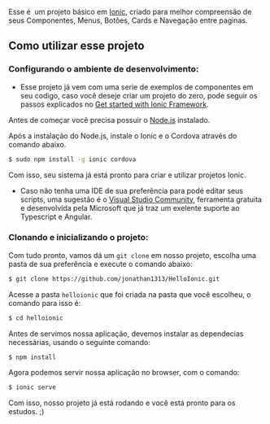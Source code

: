 Esse é  um projeto básico em [Ionic](http://ionicframework.com/docs/), criado para melhor compreensão de seus Componentes, Menus, Botões, Cards e Navegação entre paginas.

## Como utilizar esse projeto

### Configurando o ambiente de desenvolvimento:

* Esse projeto já vem com uma serie de exemplos de componentes em seu codigo, caso você deseje criar um projeto do zero, pode seguir os passos explicados no [Get started with Ionic Framework](https://ionicframework.com/getting-started/).

Antes de começar você precisa possuir o [Node.js](https://nodejs.org/en/download/) instalado.

Após a instalação do Node.js, instale o Ionic e o Cordova através do comando abaixo.

```bash
$ sudo npm install -g ionic cordova
```
Com isso, seu sistema já está pronto para criar e utilizar projetos Ionic.

* Caso não tenha uma IDE de sua preferência para podé editar seus scripts, uma sugestão é o [Visual Studio Community](https://www.visualstudio.com/pt-br/vs/), ferramenta gratuita e desenvolvida pela Microsoft que já traz um exelente suporte ao Typescript e Angular.

### Clonando e inicializando o projeto:

Com tudo pronto, vamos dá um `git clone` em nosso projeto, escolha uma pasta de sua preferência e execute o comando abaixo:

```bash
$ git clone https://github.com/jonathan1313/HelloIonic.git
```

Acesse a pasta `helloionic` que foi criada na pasta que você escolheu, o comando para isso é:

```bash
$ cd helloionic
```
Antes de servimos nossa aplicação, devemos instalar as dependecias necessárias, usando o seguinte comando:

```bash
$ npm install
```

Agora podemos servir nossa aplicação no browser, com o comando:

```bash
$ ionic serve
```

Com isso, nosso projeto já está rodando e você está pronto para os estudos. ;) 
